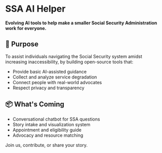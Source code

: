 # SSA AI Helper

**Evolving AI tools to help make a smaller Social Security Administration work for everyone.**

## 🚀 Purpose

To assist individuals navigating the Social Security system amidst increasing inaccessibility, by building open-source tools that:
- Provide basic AI-assisted guidance
- Collect and analyze service degradation
- Connect people with real-world advocates
- Respect privacy and transparency

## 📦 What's Coming

- Conversational chatbot for SSA questions
- Story intake and visualization system
- Appointment and eligibility guide
- Advocacy and resource matching

Join us, contribute, or share your story.

